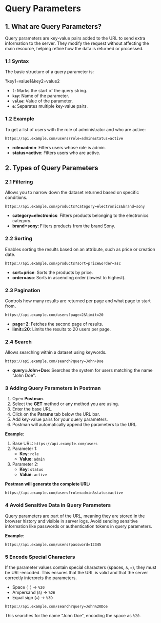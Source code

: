 # Query Parameters

## 1. What are Query Parameters?

Query parameters are key-value pairs added to the URL to send extra information to the server. They modify the request without affecting the main resource, helping refine how the data is returned or processed.

### 1.1 Syntax

The basic structure of a query parameter is:

?key1=value1&key2=value2

- **`?`**: Marks the start of the query string.
- **`key`**: Name of the parameter.
- **`value`**: Value of the parameter.
- **`&`**: Separates multiple key-value pairs.

### 1.2 Example

To get a list of users with the role of administrator and who are active:

```plaintext
https://api.example.com/users?role=admin&status=active
```

- **role=admin**: Filters users whose role is admin.
- **status=active**: Filters users who are active.

## 2. Types of Query Parameters

### 2.1 Filtering

Allows you to narrow down the dataset returned based on specific conditions.

```plaintext
https://api.example.com/products?category=electronics&brand=sony
```

- **category=electronics**: Filters products belonging to the electronics category.
- **brand=sony**: Filters products from the brand Sony.

### 2.2 Sorting

Enables sorting the results based on an attribute, such as price or creation date.

```plaintext
https://api.example.com/products?sort=price&order=asc
```

- **sort=price**: Sorts the products by price.
- **order=asc**: Sorts in ascending order (lowest to highest).

### 2.3 Pagination

Controls how many results are returned per page and what page to start from.

```plaintext
https://api.example.com/users?page=2&limit=20
```

- **page=2**: Fetches the second page of results.
- **limit=20**: Limits the results to 20 users per page.

### 2.4 Search

Allows searching within a dataset using keywords.

```plaintext
https://api.example.com/search?query=John+Doe
```

- **query=John+Doe**: Searches the system for users matching the name "John Doe".

### 3 Adding Query Parameters in Postman

1. Open **Postman**.
2. Select the **GET** method or any method you are using.
3. Enter the base URL.
4. Click on the **Params** tab below the URL bar.
5. Add key-value pairs for your query parameters.
6. Postman will automatically append the parameters to the URL.

**Example**:

1. Base URL: `https://api.example.com/users`
2. Parameter 1:
   - **Key**: `role`
   - **Value**: `admin`
3. Parameter 2:
   - **Key**: `status`
   - **Value**: `active`

**Postman will generate the complete URL:**

```plaintext
https://api.example.com/users?role=admin&status=active
```

### 4 Avoid Sensitive Data in Query Parameters

Query parameters are part of the URL, meaning they are stored in the browser history and visible in server logs. Avoid sending sensitive information like passwords or authentication tokens in query parameters.

**Example**:

```plaintext
https://api.example.com/users?password=12345
```

### 5 Encode Special Characters

If the parameter values contain special characters (spaces, `&`, `=`), they must be URL-encoded. This ensures that the URL is valid and that the server correctly interprets the parameters.

- Space (` `) → `%20`
- Ampersand (`&`) → `%26`
- Equal sign (`=`) → `%3D`

```plaintext
https://api.example.com/search?query=John%20Doe
```

This searches for the name "John Doe", encoding the space as `%20`.
